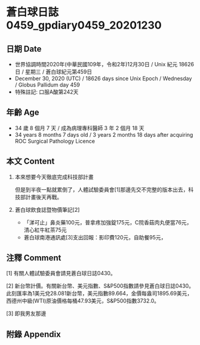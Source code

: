 [_metadata_:encoding]: - "utf-8"
[_metadata_:language]: - "zh-Hant-TW"
[_metadata_:fileformat]: - "markdown"
[_metadata_:MIME_type]: - "text/plain"
[_metadata_:markdown_version]: - "commonmark version 0.29"
[_metadata_:markdown_spec]: - "https://spec.commonmark.org/0.29/"

# 蒼白球日誌0459_gpdiary0459_20201230 #

## 日期 Date ##

* 世界協調時間2020年(中華民國109年，令和2年)12月30日 / Unix 紀元 18626 日 / 星期三 / 蒼白球紀元第459日
* December 30, 2020 (UTC) / 18626 days since Unix Epoch / Wednesday / Globus Pallidum day 459
* 特殊註記: 口服A酸第242天

## 年齡 Age ##

* 34 歲 8 個月 7 天 / 成為病理專科醫師 3 年 2 個月 18 天
* 34 years 8 months 7 days old / 3 years 2 months 18 days after acquiring ROC Surgical Pathology Licence

## 本文 Content ##

1. 本來想要今天徹底完成科技部計畫

    但是到半夜一點就累倒了，人體試驗委員會[1]那邊先交不完整的版本出去，科技部計畫後天再戰。
    
2. 蒼白球飲食誌暨物價筆記[2]

    - 「涕可止」鼻炎藥100元，普拿疼加強錠175元，C院香菇肉丸便當76元，清心紅牛紅茶75元
    - 蒼白球南港通訊處[3]支出回報：影印費120元，自助餐95元，

## 注釋 Comment ##

[1] 有關人體試驗委員會請見蒼白球日誌0430。

[2] 新台幣計價。有關新台幣、美元指數、S&P500指數請參見蒼白球日誌0430。此刻匯率為1美元兌28.081新台幣，美元指數89.664，金價每盎司1895.69美元，西德州中級(WTI)原油價格每桶47.93美元，S&P500指數3732.0。

[3] 即我男友那邊


## 附錄 Appendix ##

